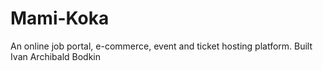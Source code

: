 # Mami-Koka
An online job portal, e-commerce, event and ticket hosting platform. Built Ivan Archibald Bodkin
